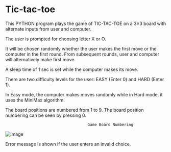 # Tic-tac-toe
This PYTHON program plays the game of TIC-TAC-TOE on a 
3×3 board with alternate inputs from user and computer.

The user is prompted for choosing letter X or O. 

It will be chosen randomly whether the user makes the first move or the computer in 
the first round. From subsequent rounds, user and computer will alternatively make 
first move. 

A sleep time of 1 sec is set while the computer makes its move. 

There are two difficulty levels for the user: EASY (Enter 0) and HARD (Enter 1). 

In Easy mode, the computer makes moves randomly while in Hard mode, it uses the 
MiniMax algorithm.

The board positions are numbered from 1 to 9. The board position numbering can be 
seen by pressing 0.


                                        Game Board Numbering
   ![image](https://user-images.githubusercontent.com/95207332/143866425-798f6e44-42b8-4fec-a0a4-8c80655e5f72.png)

Error message is shown if the user enters an invalid choice.
